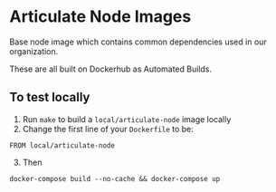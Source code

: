 # Articulate Node Images

Base node image which contains common dependencies used in our organization.

These are all built on Dockerhub as Automated Builds.

## To test locally

1. Run `make` to build a `local/articulate-node` image locally
2. Change the first line of your `Dockerfile` to be:

```
FROM local/articulate-node
```

3. Then

```
docker-compose build --no-cache && docker-compose up
```
